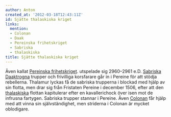 ```yaml
---
author: Anton
created_at: '2012-03-18T12:43:11Z'
id: Sjätte thalaskiska kriget
links:
  mention:
  - Colonan
  - Daak
  - Pereinska frihetskriget
  - Sabriska
  - thalaskiska
title: Sjätte thalaskiska kriget
---
```


Även kallat [Pereinska frihetskriget]. utspelade sig 2960–2961 e.D. [Sabriska][] [Daaktrogna]
trupper och frivilliga korsfarare går in i Pereine för att stödja rebellerna. Thalamur lyckas få de
sabriska trupperna i blockad med hjälp av sin flotta, men drar sig från Fristaten Pereine i december
1506, efter att den [thalaskiska] flottan kapitulerar efter en kavallerichock över isen mot de
infrusna fartygen. Sabriska trupper stannar i Pereine. Även [Colonan] får hjälp med att vinna sin
självständighet, men striderna i Colonan är mycket oblodigare.

  [Pereinska frihetskriget]: Pereinska_frihetskriget
  [Sabriska]: Sabriska
  [Daaktrogna]: Daak
  [thalaskiska]: thalaskiska
  [Colonan]: Colonan
